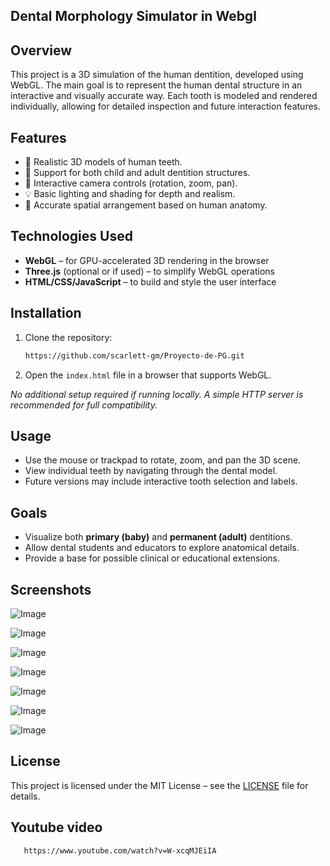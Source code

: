 ## Dental Morphology Simulator in Webgl
## Overview

This project is a 3D simulation of the human dentition, developed using WebGL. The main goal is to represent the human dental structure in an interactive and visually accurate way. Each tooth is modeled and rendered individually, allowing for detailed inspection and future interaction features.

## Features

* 🦷 Realistic 3D models of human teeth.
* 👶 Support for both child and adult dentition structures.
* 🔄 Interactive camera controls (rotation, zoom, pan).
* 💡 Basic lighting and shading for depth and realism.
* 📐 Accurate spatial arrangement based on human anatomy.

## Technologies Used

* **WebGL** – for GPU-accelerated 3D rendering in the browser
* **Three.js** (optional or if used) – to simplify WebGL operations
* **HTML/CSS/JavaScript** – to build and style the user interface


## Installation

1. Clone the repository:

   ```bash
   https://github.com/scarlett-gm/Proyecto-de-PG.git
   ```

2. Open the `index.html` file in a browser that supports WebGL.

*No additional setup required if running locally. A simple HTTP server is recommended for full compatibility.*

## Usage

* Use the mouse or trackpad to rotate, zoom, and pan the 3D scene.
* View individual teeth by navigating through the dental model.
* Future versions may include interactive tooth selection and labels.

## Goals

* Visualize both **primary (baby)** and **permanent (adult)** dentitions.
* Allow dental students and educators to explore anatomical details.
* Provide a base for possible clinical or educational extensions.

## Screenshots

![Image](https://github.com/user-attachments/assets/d0d38c8e-39e3-4554-b487-f6d6ca5b9ef8)

![Image](https://github.com/user-attachments/assets/2420591a-5b45-4418-a65f-b34d0048c653)

![Image](https://github.com/user-attachments/assets/2c2c4ddc-687b-404d-a020-13a402ae05e5)

![Image](https://github.com/user-attachments/assets/513e6b49-f180-412c-b7f7-7a88d30020ea)

![Image](https://github.com/user-attachments/assets/bb937058-da4d-4e3f-83ef-27e2df927f45)

![Image](https://github.com/user-attachments/assets/2b498015-5bb7-4d8e-9227-649b6bb22db2)

![Image](https://github.com/user-attachments/assets/29f4fee1-3e8e-4628-81e4-663de4b27e19)

## License

This project is licensed under the MIT License – see the [LICENSE](LICENSE) file for details.

## Youtube video

```bash
   https://www.youtube.com/watch?v=W-xcqMJEiIA
   ```


